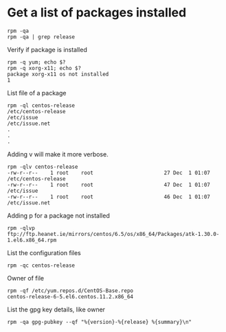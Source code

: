 # Get a list of packages installed

    rpm -qa
    rpm -qa | grep release


Verify if package is installed

    rpm -q yum; echo $?
    rpm -q xorg-x11; echo $?
    package xorg-x11 os not installed
    1


List file of a package

    rpm -ql centos-release
    /etc/centos-release
    /etc/issue
    /etc/issue.net
    .
    .
    .

Adding v will make it more verbose.

    rpm -qlv centos-release
    -rw-r--r--    1 root    root                       27 Dec  1 01:07 /etc/centos-release
    -rw-r--r--    1 root    root                       47 Dec  1 01:07 /etc/issue
    -rw-r--r--    1 root    root                       46 Dec  1 01:07 /etc/issue.net

Adding p for a package not installed

    rpm -qlvp ftp://ftp.heanet.ie/mirrors/centos/6.5/os/x86_64/Packages/atk-1.30.0-1.el6.x86_64.rpm

List the configuration files

    rpm -qc centos-release

Owner of file

    rpm -qf /etc/yum.repos.d/CentOS-Base.repo
    centos-release-6-5.el6.centos.11.2.x86_64


List the gpg key details, like owner

    rpm -qa gpg-pubkey --qf "%{version}-%{release} %{summary}\n"
